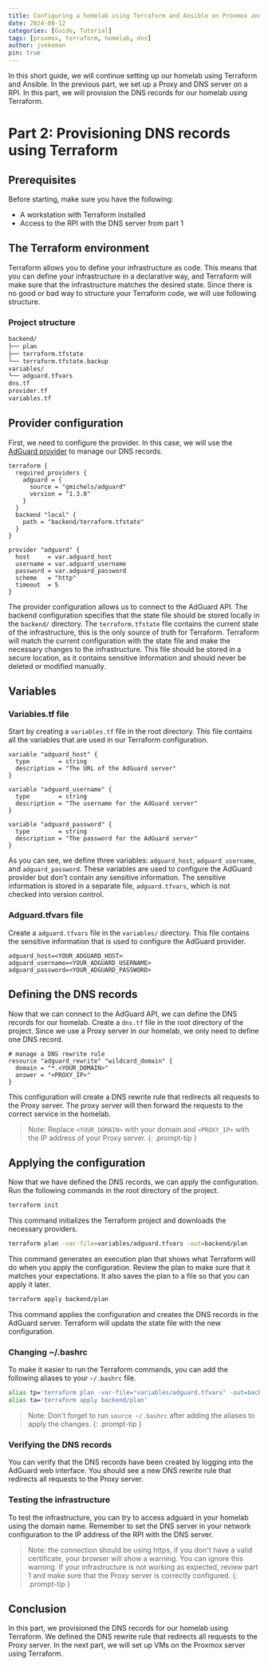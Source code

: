 ```yaml
--- 
title: Configuring a homelab using Terraform and Ansible on Proxmox and Kubernetes - Part 2
date: 2024-08-12
categories: [Guide, Tutorial]
tags: [proxmox, terraform, homelab, dns]
author: jvekeman
pin: true
---
```


In this short guide, we will continue setting up our homelab using Terraform and Ansible. In the previous part, we set up a Proxy and DNS server on a RPI. In this part, we will provision the DNS records for our homelab using Terraform.

# Part 2: Provisioning DNS records using Terraform

## Prerequisites

Before starting, make sure you have the following:
- A workstation with Terraform installed
- Access to the RPI with the DNS server from part 1

## The Terraform environment

Terraform allows you to define your infrastructure as code. This means that you can define your infrastructure in a declarative way, and Terraform will make sure that the infrastructure matches the desired state. Since there is no good or bad way to structure your Terraform code, we will use following structure.

### Project structure

```txt
backend/
├── plan
├── terraform.tfstate
└── terraform.tfstate.backup
variables/
└── adguard.tfvars
dns.tf
provider.tf
variables.tf
```

## Provider configuration

First, we need to configure the provider. In this case, we will use the [AdGuard provider](https://registry.terraform.io/providers/gmichels/adguard/latest/docs) to manage our DNS records. 

```hcl
terraform {
  required_providers {
    adguard = {
      source = "gmichels/adguard"
      version = "1.3.0"
    }
  }
  backend "local" {
    path = "backend/terraform.tfstate"
  }
}

provider "adguard" {
  host     = var.adguard_host
  username = var.adguard_username
  password = var.adguard_password
  scheme   = "http"
  timeout  = 5 
}
```

The provider configuration allows us to connect to the AdGuard API. The backend configuration specifies that the state file should be stored locally in the `backend/` directory. The `terraform.tfstate` file contains the current state of the infrastructure, this is the only source of truth for Terraform. Terraform will match the current configuration with the state file and make the necessary changes to the infrastructure. This file should be stored in a secure location, as it contains sensitive information and should never be deleted or modified manually.

## Variables

### Variables.tf file

Start by creating a `variables.tf` file in the root directory. This file contains all the variables that are used in our Terraform configuration.

```hcl
variable "adguard_host" {
  type        = string
  description = "The URL of the AdGuard server"
}

variable "adguard_username" {
  type        = string
  description = "The username for the AdGuard server"
}

variable "adguard_password" {
  type        = string
  description = "The password for the AdGuard server"
}
```

As you can see, we define three variables: `adguard_host`, `adguard_username`, and `adguard_password`. These variables are used to configure the AdGuard provider but don't contain any sensitive information. The sensitive information is stored in a separate file, `adguard.tfvars`, which is not checked into version control.

### Adguard.tfvars file

Create a `adguard.tfvars` file in the `variables/` directory. This file contains the sensitive information that is used to configure the AdGuard provider.

```hcl
adguard_host=<YOUR_ADGUARD_HOST>
adguard_username=<YOUR_ADGUARD_USERNAME>
adguard_password=<YOUR_ADGUARD_PASSWORD>
```

## Defining the DNS records

Now that we can connect to the AdGuard API, we can define the DNS records for our homelab. Create a `dns.tf` file in the root directory of the project. Since we use a Proxy server in our homelab, we only need to define one DNS record. 

```hcl
# manage a DNS rewrite rule
resource "adguard_rewrite" "wildcard_domain" {
  domain = "*.<YOUR_DOMAIN>"
  answer = "<PROXY_IP>"
}
```

This configuration will create a DNS rewrite rule that redirects all requests to the Proxy server. The proxy server will then forward the requests to the correct service in the homelab.

> Note: Replace `<YOUR_DOMAIN>` with your domain and `<PROXY_IP>` with the IP address of your Proxy server.
{: .prompt-tip }

## Applying the configuration

Now that we have defined the DNS records, we can apply the configuration. Run the following commands in the root directory of the project.

```bash
terraform init 
```

This command initializes the Terraform project and downloads the necessary providers.

```bash
terraform plan -var-file=variables/adguard.tfvars -out=backend/plan
```

This command generates an execution plan that shows what Terraform will do when you apply the configuration. Review the plan to make sure that it matches your expectations. It also saves the plan to a file so that you can apply it later.

```bash
terraform apply backend/plan
```

This command applies the configuration and creates the DNS records in the AdGuard server. Terraform will update the state file with the new configuration.

### Changing ~/.bashrc

To make it easier to run the Terraform commands, you can add the following aliases to your `~/.bashrc` file.

```bash
alias tp='terraform plan -var-file="variables/adguard.tfvars" -out=backend/plan'
alias ta='terraform apply backend/plan'
```

> Note: Don't forget to run `source ~/.bashrc` after adding the aliases to apply the changes.
{: .prompt-tip }

### Verifying the DNS records

You can verify that the DNS records have been created by logging into the AdGuard web interface. You should see a new DNS rewrite rule that redirects all requests to the Proxy server.

### Testing the infrastructure

To test the infrastructure, you can try to access adguard in your homelab using the domain name. Remember to set the DNS server in your network configuration to the IP address of the RPI with the DNS server.

> Note: the connection should be using https, if you don't have a valid certificate, your browser will show a warning. You can ignore this warning. 
> If your infrastructure is not working as expected, review part 1 and make sure that the Proxy server is correctly configured.
{: .prompt-tip }

## Conclusion

In this part, we provisioned the DNS records for our homelab using Terraform. We defined the DNS rewrite rule that redirects all requests to the Proxy server. In the next part, we will set up VMs on the Proxmox server using Terraform.
